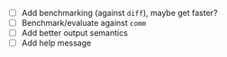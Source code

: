 - [ ] Add benchmarking (against `diff`), maybe get faster?
- [ ] Benchmark/evaluate against `comm`
- [ ] Add better output semantics
- [ ] Add help message
